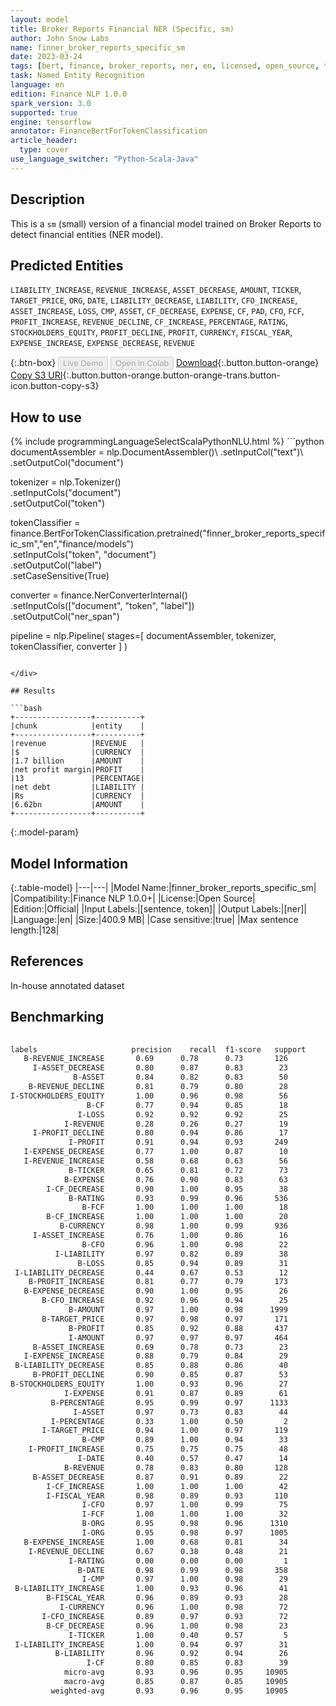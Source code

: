 ```yaml
---
layout: model
title: Broker Reports Financial NER (Specific, sm)
author: John Snow Labs
name: finner_broker_reports_specific_sm
date: 2023-03-24
tags: [bert, finance, broker_reports, ner, en, licensed, open_source, tensorflow]
task: Named Entity Recognition
language: en
edition: Finance NLP 1.0.0
spark_version: 3.0
supported: true
engine: tensorflow
annotator: FinanceBertForTokenClassification
article_header:
  type: cover
use_language_switcher: "Python-Scala-Java"
---
```


## Description

This is a `sm` (small) version of a financial model trained on Broker Reports to detect financial entities (NER model).

## Predicted Entities

`LIABILITY_INCREASE`, `REVENUE_INCREASE`, `ASSET_DECREASE`, `AMOUNT`, `TICKER`, `TARGET_PRICE`, `ORG`, `DATE`, `LIABILITY_DECREASE`, `LIABILITY`, `CFO_INCREASE`, `ASSET_INCREASE`, `LOSS`, `CMP`, `ASSET`, `CF_DECREASE`, `EXPENSE`, `CF`, `PAD`, `CFO`, `FCF`, `PROFIT_INCREASE`, `REVENUE_DECLINE`, `CF_INCREASE`, `PERCENTAGE`, `RATING`, `STOCKHOLDERS_EQUITY`, `PROFIT_DECLINE`, `PROFIT`, `CURRENCY`, `FISCAL_YEAR`, `EXPENSE_INCREASE`, `EXPENSE_DECREASE`, `REVENUE`

{:.btn-box}
<button class="button button-orange" disabled>Live Demo</button>
<button class="button button-orange" disabled>Open in Colab</button>
[Download](https://s3.amazonaws.com/auxdata.johnsnowlabs.com/public/models/finner_broker_reports_specific_sm_en_1.0.0_3.0_1679652325473.zip){:.button.button-orange}
[Copy S3 URI](s3://auxdata.johnsnowlabs.com/public/models/finner_broker_reports_specific_sm_en_1.0.0_3.0_1679652325473.zip){:.button.button-orange.button-orange-trans.button-icon.button-copy-s3}

## How to use



<div class="tabs-box" markdown="1">
{% include programmingLanguageSelectScalaPythonNLU.html %}
```python
documentAssembler = nlp.DocumentAssembler()\
  .setInputCol("text")\
  .setOutputCol("document")

tokenizer = nlp.Tokenizer()\
  .setInputCols("document")\
  .setOutputCol("token")
  
tokenClassifier = finance.BertForTokenClassification.pretrained("finner_broker_reports_specific_sm","en","finance/models")\
  .setInputCols("token", "document")\
  .setOutputCol("label")\
  .setCaseSensitive(True)

converter = finance.NerConverterInternal()\
    .setInputCols(["document", "token", "label"])\
    .setOutputCol("ner_span")

pipeline =  nlp.Pipeline(
    stages=[
  documentAssembler,
  tokenizer,
  tokenClassifier,
  converter
    ]
)

```

</div>

## Results

```bash
+-----------------+----------+
|chunk            |entity    |
+-----------------+----------+
|revenue          |REVENUE   |
|$                |CURRENCY  |
|1.7 billion      |AMOUNT    |
|net profit margin|PROFIT    |
|13               |PERCENTAGE|
|net debt         |LIABILITY |
|Rs               |CURRENCY  |
|6.62bn           |AMOUNT    |
+-----------------+----------+

```

{:.model-param}
## Model Information

{:.table-model}
|---|---|
|Model Name:|finner_broker_reports_specific_sm|
|Compatibility:|Finance NLP 1.0.0+|
|License:|Open Source|
|Edition:|Official|
|Input Labels:|[sentence, token]|
|Output Labels:|[ner]|
|Language:|en|
|Size:|400.9 MB|
|Case sensitive:|true|
|Max sentence length:|128|

## References

In-house annotated dataset

## Benchmarking

```bash
 
labels                     precision    recall  f1-score   support
   B-REVENUE_INCREASE       0.69      0.78      0.73       126
     I-ASSET_DECREASE       0.80      0.87      0.83        23
              B-ASSET       0.84      0.82      0.83        50
    B-REVENUE_DECLINE       0.81      0.79      0.80        28
I-STOCKHOLDERS_EQUITY       1.00      0.96      0.98        56
                 B-CF       0.77      0.94      0.85        18
               I-LOSS       0.92      0.92      0.92        25
            I-REVENUE       0.28      0.26      0.27        19
     I-PROFIT_DECLINE       0.80      0.94      0.86        17
             I-PROFIT       0.91      0.94      0.93       249
   I-EXPENSE_DECREASE       0.77      1.00      0.87        10
   I-REVENUE_INCREASE       0.58      0.68      0.63        56
             B-TICKER       0.65      0.81      0.72        73
            B-EXPENSE       0.76      0.90      0.83        63
        I-CF_DECREASE       0.90      1.00      0.95        38
             B-RATING       0.93      0.99      0.96       536
                B-FCF       1.00      1.00      1.00        18
        B-CF_INCREASE       1.00      1.00      1.00        20
           B-CURRENCY       0.98      1.00      0.99       936
     I-ASSET_INCREASE       0.76      1.00      0.86        16
                B-CFO       0.96      1.00      0.98        22
          I-LIABILITY       0.97      0.82      0.89        38
               B-LOSS       0.85      0.94      0.89        31
 I-LIABILITY_DECREASE       0.44      0.67      0.53        12
    B-PROFIT_INCREASE       0.81      0.77      0.79       173
   B-EXPENSE_DECREASE       0.90      1.00      0.95        26
       B-CFO_INCREASE       0.92      0.96      0.94        25
             B-AMOUNT       0.97      1.00      0.98      1999
       B-TARGET_PRICE       0.97      0.98      0.97       171
             B-PROFIT       0.85      0.92      0.88       437
             I-AMOUNT       0.97      0.97      0.97       464
     B-ASSET_INCREASE       0.69      0.78      0.73        23
   I-EXPENSE_INCREASE       0.88      0.79      0.84        29
 B-LIABILITY_DECREASE       0.85      0.88      0.86        40
     B-PROFIT_DECLINE       0.90      0.85      0.87        53
B-STOCKHOLDERS_EQUITY       1.00      0.93      0.96        27
            I-EXPENSE       0.91      0.87      0.89        61
         B-PERCENTAGE       0.95      0.99      0.97      1133
              I-ASSET       0.97      0.73      0.83        44
         I-PERCENTAGE       0.33      1.00      0.50         2
       I-TARGET_PRICE       0.94      1.00      0.97       119
                B-CMP       0.89      1.00      0.94        33
    I-PROFIT_INCREASE       0.75      0.75      0.75        48
               I-DATE       0.40      0.57      0.47        14
            B-REVENUE       0.78      0.83      0.80       128
     B-ASSET_DECREASE       0.87      0.91      0.89        22
        I-CF_INCREASE       1.00      1.00      1.00        42
        I-FISCAL_YEAR       0.98      0.89      0.93       110
                I-CFO       0.97      1.00      0.99        75
                I-FCF       1.00      1.00      1.00        32
                B-ORG       0.95      0.98      0.96      1310
                I-ORG       0.95      0.98      0.97      1005
   B-EXPENSE_INCREASE       1.00      0.68      0.81        34
    I-REVENUE_DECLINE       0.67      0.38      0.48        21
             I-RATING       0.00      0.00      0.00         1
               B-DATE       0.98      0.99      0.98       358
                I-CMP       0.97      1.00      0.98        29
 B-LIABILITY_INCREASE       1.00      0.93      0.96        41
        B-FISCAL_YEAR       0.96      0.89      0.93        28
           I-CURRENCY       0.96      1.00      0.98        72
       I-CFO_INCREASE       0.89      0.97      0.93        72
        B-CF_DECREASE       0.96      1.00      0.98        23
             I-TICKER       1.00      0.40      0.57         5
 I-LIABILITY_INCREASE       1.00      0.94      0.97        31
          B-LIABILITY       0.96      0.92      0.94        26
                 I-CF       0.80      0.85      0.83        39
            micro-avg       0.93      0.96      0.95     10905
            macro-avg       0.85      0.87      0.85     10905
         weighted-avg       0.93      0.96      0.95     10905

```